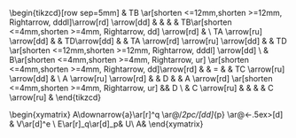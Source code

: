 \begin{tikzcd}[row sep=5mm]
& TB \ar[shorten <=12mm,shorten >=12mm, Rightarrow, dddl]\arrow[rd] \arrow[dd] & & & & TB\ar[shorten <=4mm,shorten >=4mm, Rightarrow, dd] \arrow[rd] & \\
TA \arrow[ru] \arrow[dd] & & TD\arrow[dd] & & TA \arrow[rd] \arrow[ru] \arrow[dd] & & TD \ar[shorten <=12mm,shorten >=12mm, Rightarrow, dddl] \arrow[dd] \\
& B\ar[shorten <=4mm,shorten >=4mm, Rightarrow, ur] \ar[shorten <=4mm,shorten >=4mm, Rightarrow, dd]\arrow[rd] & & = & & TC \arrow[ru] \arrow[dd] & \\
A \arrow[ru] \arrow[rd] & & D & & A \arrow[rd] \ar[shorten <=4mm,shorten >=4mm, Rightarrow, ur] && D \\
 & C \arrow[ru] & & & & C \arrow[ru] & 
\end{tikzcd}

\begin{xymatrix}
A\downarrow{a}\ar[r]^q \ar@/_2pc/[dd]_{p} \ar@<-.5ex>[d]
& V\ar[d]^e \\
E\ar[r]_q\ar[d]_p& U\\
A&
\end{xymatrix}

